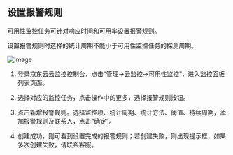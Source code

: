 ## 设置报警规则
可用性监控任务可针对响应时间和可用率设置报警规则。

设置报警规则时选择的统计周期不能小于可用性监控任务的探测周期。

![image]()

1. 登录京东云云监控控制台，点击“管理->云监控->可用性监控”，进入监控面板列表页面。

2. 选择对应的监控任务，点击操作中的更多，选择报警规则按钮。

3. 点击新增报警规则。选择监控项、统计周期、统计方法、阈值、持续周期，添加报警规则及联系人，点击“确定”。

4. 创建成功，则可看到设置完成的报警规则；若创建失败，则出现提示框，如果多次创建失败，请联系客服。
